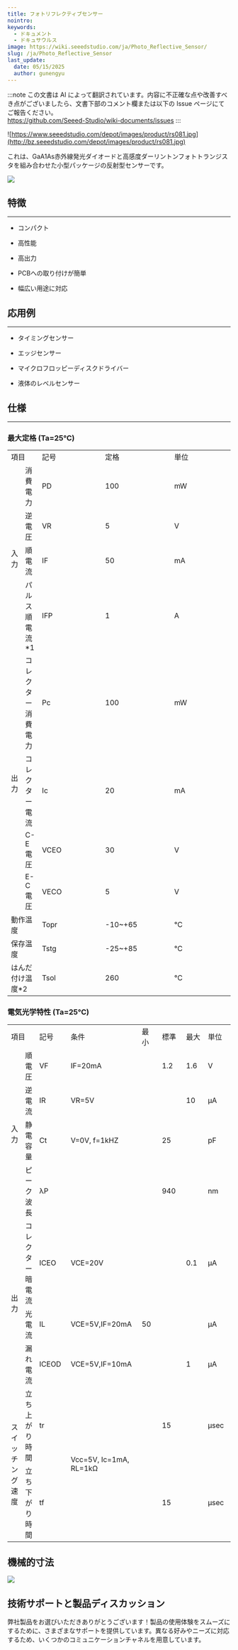 ```yaml
---
title: フォトリフレクティブセンサー
nointro:
keywords:
  - ドキュメント
  - ドキュサウルス
image: https://wiki.seeedstudio.com/ja/Photo_Reflective_Sensor/
slug: /ja/Photo_Reflective_Sensor
last_update:
  date: 05/15/2025
  author: gunengyu
---
```

:::note
この文書は AI によって翻訳されています。内容に不正確な点や改善すべき点がございましたら、文書下部のコメント欄または以下の Issue ページにてご報告ください。  
https://github.com/Seeed-Studio/wiki-documents/issues
:::

![https://www.seeedstudio.com/depot/images/product/rs081.jpg](http://bz.seeedstudio.com/depot/images/product/rs081.jpg)

これは、GaA1As赤外線発光ダイオードと高感度ダーリントンフォトトランジスタを組み合わせた小型パッケージの反射型センサーです。

[![](https://files.seeedstudio.com/wiki/Seeed-WiKi/docs/images/300px-Get_One_Now_Banner-ragular.png)](https://www.seeedstudio.com/Photo-Reflective-Sensor-p-543.html)

## 特徴

---

* コンパクト

* 高性能

* 高出力

* PCBへの取り付けが簡単

* 幅広い用途に対応

## 応用例

---

* タイミングセンサー

* エッジセンサー

* マイクロフロッピーディスクドライバー

* 液体のレベルセンサー

## 仕様

---

### 最大定格 (Ta=25℃)

<table>
<tr>
<td colspan="2" width="400px"> 項目
</td>
<td width="200px"> 記号
</td>
<td width="200px"> 定格
</td>
<td width="200px"> 単位
</td></tr>
<tr>
<td colspan="1" rowspan="4">入力
</td>
<td>消費電力
</td>
<td>PD
</td>
<td>100
</td>
<td>mW
</td></tr>
<tr>
<td>逆電圧
</td>
<td>VR
</td>
<td>5
</td>
<td>V
</td></tr>
<tr>
<td>順電流
</td>
<td>IF
</td>
<td>50
</td>
<td>mA
</td></tr>
<tr>
<td>パルス順電流 *1
</td>
<td>IFP
</td>
<td>1
</td>
<td>A
</td></tr>
<tr>
<td colspan="1" rowspan="4">出力
</td>
<td>コレクター消費電力
</td>
<td>Pc
</td>
<td>100
</td>
<td>mW
</td></tr>
<tr>
<td>コレクター電流
</td>
<td>Ic
</td>
<td>20
</td>
<td>mA
</td></tr>
<tr>
<td>C-E電圧
</td>
<td>VCEO
</td>
<td>30
</td>
<td>V
</td></tr>
<tr>
<td>E-C電圧
</td>
<td>VECO
</td>
<td>5
</td>
<td>V
</td></tr>
<tr>
<td colspan="2">動作温度
</td>
<td>Topr
</td>
<td> -10~+65
</td>
<td>℃
</td></tr>
<tr>
<td colspan="2">保存温度
</td>
<td>Tstg
</td>
<td> -25~+85
</td>
<td>℃
</td></tr>
<tr>
<td colspan="2">はんだ付け温度*2
</td>
<td>Tsol
</td>
<td>260
</td>
<td>℃
</td></tr></table>

### 電気光学特性 (Ta=25℃)

<table>
<tr>
<td colspan="2" width="300px"> 項目
</td>
<td width="100px"> 記号
</td>
<td width="200px"> 条件
</td>
<td width="100px"> 最小
</td>
<td width="100px"> 標準
</td>
<td width="100px"> 最大
</td>
<td width="100px"> 単位
</td></tr>
<tr>
<td colspan="1" rowspan="4">入力
</td>
<td>順電圧
</td>
<td>VF
</td>
<td>IF=20mA
</td>
<td>
</td>
<td>1.2
</td>
<td>1.6
</td>
<td>V
</td></tr>
<tr>
<td>逆電流
</td>
<td>IR
</td>
<td>VR=5V
</td>
<td>
</td>
<td>
</td>
<td>10
</td>
<td>µA
</td></tr>
<tr>
<td>静電容量
</td>
<td>Ct
</td>
<td>V=0V, f=1kHZ
</td>
<td>
</td>
<td>25
</td>
<td>
</td>
<td>pF
</td></tr>
<tr>
<td>ピーク波長
</td>
<td>λP
</td>
<td>
</td>
<td>
</td>
<td>940
</td>
<td>
</td>
<td>nm
</td></tr>
<tr>
<td colspan="1" rowspan="3">出力
</td>
<td>コレクター暗電流
</td>
<td>ICEO
</td>
<td>VCE=20V
</td>
<td>
</td>
<td>
</td>
<td>0.1
</td>
<td>µA
</td></tr>
<tr>
<td>光電流
</td>
<td>IL
</td>
<td>VCE=5V,IF=20mA
</td>
<td>50
</td>
<td>
</td>
<td>
</td>
<td>µA
</td></tr>
<tr>
<td>漏れ電流
</td>
<td>ICEOD
</td>
<td>VCE=5V,IF=10mA
</td>
<td>
</td>
<td>
</td>
<td>1
</td>
<td>µA
</td></tr>
<tr>
<td colspan="1" rowspan="2">スイッチング速度
</td>
<td>立ち上がり時間
</td>
<td>tr
</td>
<td colspan="1" rowspan="2">Vcc=5V, Ic=1mA, RL=1kΩ
</td>
<td>
</td>
<td>15
</td>
<td>
</td>
<td>µsec
</td></tr>
<tr>
<td>立ち下がり時間
</td>
<td>tf
</td>
<td>
</td>
<td>15
</td>
<td>
</td>
<td>µsec
</td></tr></table>

## 機械的寸法

![](https://files.seeedstudio.com/wiki/Photo_Reflective_Sensor/img/Photo-ref-dimen.JPG)

## 技術サポートと製品ディスカッション

弊社製品をお選びいただきありがとうございます！製品の使用体験をスムーズにするために、さまざまなサポートを提供しています。異なる好みやニーズに対応するため、いくつかのコミュニケーションチャネルを用意しています。

<div class="button_tech_support_container">
<a href="https://forum.seeedstudio.com/" class="button_forum"></a> 
<a href="https://www.seeedstudio.com/contacts" class="button_email"></a>
</div>

<div class="button_tech_support_container">
<a href="https://discord.gg/eWkprNDMU7" class="button_discord"></a> 
<a href="https://github.com/Seeed-Studio/wiki-documents/discussions/69" class="button_discussion"></a>
</div>